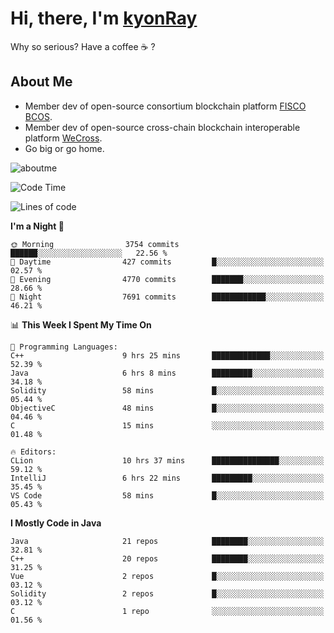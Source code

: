 # Hi, there, I'm [kyonRay](https://kyonRay.github.io)

Why so serious? Have a coffee ☕️ ?

## About Me

- Member dev of open-source consortium blockchain platform [FISCO BCOS](https://github.com/FISCO-BCOS).
- Member dev of open-source cross-chain blockchain interoperable platform [WeCross](https://github.com/WeBankBlockchain/WeCross).
- Go big or go home.

![aboutme](https://github-readme-stats.vercel.app/api?username=kyonRay&count_private=true&show_icons=true)

<!-- ![top-langs](https://github-readme-stats.vercel.app/api/top-langs/?username=kyonRay&layout=compact&hide=shell,html) -->

<!--START_SECTION:waka-->
![Code Time](http://img.shields.io/badge/Code%20Time-234%20hrs%2043%20mins-blue)

![Lines of code](https://img.shields.io/badge/From%20Hello%20World%20I%27ve%20Written-13.1%20million%20lines%20of%20code-blue)

**I'm a Night 🦉** 

```text
🌞 Morning                3754 commits        ██████░░░░░░░░░░░░░░░░░░░   22.56 % 
🌆 Daytime                427 commits         █░░░░░░░░░░░░░░░░░░░░░░░░   02.57 % 
🌃 Evening                4770 commits        ███████░░░░░░░░░░░░░░░░░░   28.66 % 
🌙 Night                  7691 commits        ████████████░░░░░░░░░░░░░   46.21 % 
```


📊 **This Week I Spent My Time On** 

```text
💬 Programming Languages: 
C++                      9 hrs 25 mins       █████████████░░░░░░░░░░░░   52.39 % 
Java                     6 hrs 8 mins        █████████░░░░░░░░░░░░░░░░   34.18 % 
Solidity                 58 mins             █░░░░░░░░░░░░░░░░░░░░░░░░   05.44 % 
ObjectiveC               48 mins             █░░░░░░░░░░░░░░░░░░░░░░░░   04.46 % 
C                        15 mins             ░░░░░░░░░░░░░░░░░░░░░░░░░   01.48 % 

🔥 Editors: 
CLion                    10 hrs 37 mins      ███████████████░░░░░░░░░░   59.12 % 
IntelliJ                 6 hrs 22 mins       █████████░░░░░░░░░░░░░░░░   35.45 % 
VS Code                  58 mins             █░░░░░░░░░░░░░░░░░░░░░░░░   05.43 % 
```

**I Mostly Code in Java** 

```text
Java                     21 repos            ████████░░░░░░░░░░░░░░░░░   32.81 % 
C++                      20 repos            ████████░░░░░░░░░░░░░░░░░   31.25 % 
Vue                      2 repos             █░░░░░░░░░░░░░░░░░░░░░░░░   03.12 % 
Solidity                 2 repos             █░░░░░░░░░░░░░░░░░░░░░░░░   03.12 % 
C                        1 repo              ░░░░░░░░░░░░░░░░░░░░░░░░░   01.56 % 
```




<!--END_SECTION:waka-->
